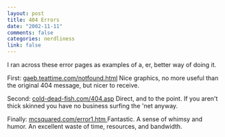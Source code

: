 ```yaml
--- 
layout: post
title: 404 Errors
date: "2002-11-11"
comments: false
categories: nerdliness
link: false
---
```

I ran across these error pages as examples of a, er, better way of doing it.

First: <a href="http://gaeb.teatime.com/notfound.html">gaeb.teattime.com/notfound.html</a>
Nice graphics, no more useful than the original 404 message, but nicer to receive.

Second: <a href="http://cold-dead-fish.com/404.asp">cold-dead-fish.com/404.asp</a>
Direct, and to the point. If you aren't thick skinned you have no business surfing the 'net anyway.

Finally: <a href="http://mcsquared.com/error1.htm">mcsquared.com/error1.htm </a>
Fantastic. A sense of whimsy and humor. An excellent waste of time, resources, and bandwidth.


